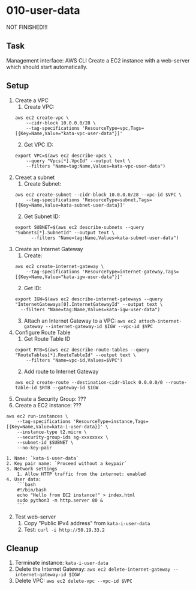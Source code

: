 # 010-user-data

NOT FINISHED!!!

## Task
Management interface: AWS CLI
Create a EC2 instance with a web-server which should start automatically.

## Setup
1. Create a VPC
    1. Create VPC:
    ```shell 
    aws ec2 create-vpc \
        --cidr-block 10.0.0.0/28 \
        --tag-specifications 'ResourceType=vpc,Tags=[{Key=Name,Value="kata-vpc-user-data"}]'
    ```
    2. Get VPC ID: 
    ```shell
    export VPC=$(aws ec2 describe-vpcs \
        --query "Vpcs[*].VpcId" --output text \
        --filters "Name=tag:Name,Values=kata-vpc-user-data")
    ```
2. Creaet a subnet
    1. Create Subnet:
    ```shell
    aws ec2 create-subnet --cidr-block 10.0.0.0/28 --vpc-id $VPC \
        --tag-specifications 'ResourceType=subnet,Tags=[{Key=Name,Value=kata-subnet-user-data}]'
    ```
    2. Get Subnet ID:
    ```shell
    export SUBNET=$(aws ec2 describe-subnets --query "Subnets[*].SubnetId" --output text \
          --filters "Name=tag:Name,Values=kata-subnet-user-data")
    ```
3. Create an Internet Gateway
    1. Create:
    ```shell
    aws ec2 create-internet-gateway \
        --tag-specifications 'ResourceType=internet-gateway,Tags=[{Key=Name,Value="kata-igw-user-data"}]'
    ```
    2. Get ID:
    ```shell
    export IGW=$(aws ec2 describe-internet-gateways --query "InternetGateways[0].InternetGatewayId" --output text \
      --filters "Name=tag:Name,Values=kata-igw-user-data")
    ```
    3. Attach an Internet Gateway to a VPC: `aws ec2 attach-internet-gateway --internet-gateway-id $IGW --vpc-id $VPC`
4. Configure Route Table
    1. Get Route Table ID
    ```shell
    export RTB=$(aws ec2 describe-route-tables --query "RouteTables[*].RouteTableId" --output text \
        --filters "Name=vpc-id,Values=$VPC")
    ```
    2. Add route to Internet Gateway
    ```shell
    aws ec2 create-route --destination-cidr-block 0.0.0.0/0 --route-table-id $RTB --gateway-id $IGW
    ```
5. Create a Security Group: ???
5. Create a EC2 instance: ???
```shell
aws ec2 run-instances \
    --tag-specifications 'ResourceType=instance,Tags=[{Key=Name,Value=kata-i-user-data}]' \
    --instance-type t2.micro \
    --security-group-ids sg-xxxxxxxx \
    --subnet-id $SUBNET \
    --no-key-pair
```

    1. Name: `kata-i-user-data`
    2. Key pair name: `Proceed without a keypair`
    3. Network settings
        1. Allow HTTP traffic from the internet: enabled
    4. User data:
        ```bash
        #!/bin/bash
        echo "Hello from EC2 instance!" > index.html
        sudo python3 -m http.server 80 &
        ```
2. Test web-server
    1. Copy "Public IPv4 address" from `kata-i-user-data`
    2. Test: `curl -i http://50.19.33.2`

## Cleanup
1. Terminate instance: `kata-i-user-data`
2. Delete the Internet Gateway: `aws ec2 delete-internet-gateway --internet-gateway-id $IGW`
2. Delete VPC: `aws ec2 delete-vpc --vpc-id $VPC`
